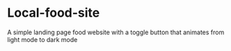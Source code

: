 # Local-food-site
A simple landing page food website with a toggle button  that animates from light mode to dark mode
